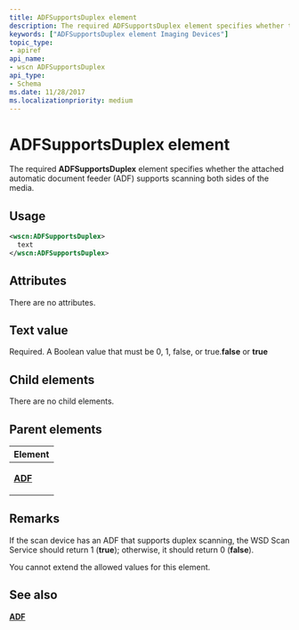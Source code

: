 ```yaml
---
title: ADFSupportsDuplex element
description: The required ADFSupportsDuplex element specifies whether the attached automatic document feeder (ADF) supports scanning both sides of the media.
keywords: ["ADFSupportsDuplex element Imaging Devices"]
topic_type:
- apiref
api_name:
- wscn ADFSupportsDuplex
api_type:
- Schema
ms.date: 11/28/2017
ms.localizationpriority: medium
---
```


# ADFSupportsDuplex element


The required **ADFSupportsDuplex** element specifies whether the attached automatic document feeder (ADF) supports scanning both sides of the media.

## Usage

```xml
<wscn:ADFSupportsDuplex>
  text
</wscn:ADFSupportsDuplex>
```

## Attributes

There are no attributes.

## Text value

Required. A Boolean value that must be 0, 1, false, or true.**false** or **true**

## Child elements


There are no child elements.

## Parent elements


<table>
<colgroup>
<col width="100%" />
</colgroup>
<thead>
<tr class="header">
<th>Element</th>
</tr>
</thead>
<tbody>
<tr class="odd">
<td><p><a href="adf.md" data-raw-source="[&lt;strong&gt;ADF&lt;/strong&gt;](adf.md)"><strong>ADF</strong></a></p></td>
</tr>
</tbody>
</table>

## Remarks

If the scan device has an ADF that supports duplex scanning, the WSD Scan Service should return 1 (**true**); otherwise, it should return 0 (**false**).

You cannot extend the allowed values for this element.

## See also


[**ADF**](adf.md)

 

 






